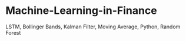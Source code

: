 # Machine-Learning-in-Finance
LSTM, Bollinger Bands, Kalman Filter, Moving Average, Python, Random Forest
